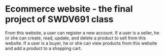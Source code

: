 # Ecommerce website - the final project of SWDV691 class

From this website, a user can register a new account. If a user is a seller, he or she can create, read, update, and delete a product to sell from this website. If a user is a buyer, he or she can view products from this website and add a product to a shopping cart.